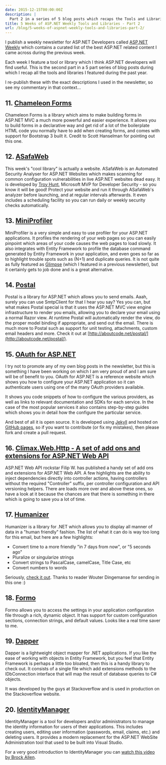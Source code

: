 ```yaml
---
date: 2015-12-15T00:00:00Z
description: |
  Part 2 in a series of 5 blog posts which recaps the Tools and Libraries I covered during 2015 in ASP.NET Weekly
title: 5 Weeks of ASP.NET Weekly Tools and Libraries - Part 2
url: /blog/5-weeks-of-aspnet-weekly-tools-and-libraries-part-2/
---
```


I publish a weekly newsletter for ASP.NET Developers called [ASP.NET Weekly](http://www.aspnetweekly.com) which contains a curated list of the best ASP.NET related content I came across during the previous week. 

Each week I feature a tool or library which I think ASP.NET developers will find useful. This is the second part in a 5 part series of blog posts during which I recap all the tools and libraries I featured during the past year.

I re-publish these with the exact descriptions I used in the newsletter, so see my commentary in that context...

## 11. [Chameleon Forms](https://github.com/MRCollective/ChameleonForms)

Chameleon Forms is a library which aims to make building forms in ASP.NET MVC a much more powerful and easier experience. It allows you to build forms in a declarative way and get rid of a lot of the boilerplate HTML code you normally have to add when creating forms, and comes with support for Bootstrap 3 built it. Credit to Scott Hanselman for pointing out this one.

## 12. [ASafaWeb](https://asafaweb.com/)

This week's "cool library" is actually a website. ASafaWeb is an Automated Security Analyser for ASP.NET Websites which makes scanning for common configuration vulnerabilities in live ASP.NET websites dead easy. It is developed by [Troy Hunt](http://www.troyhunt.com), Microsoft MVP for Developer Security - so you know it will be good! Protect your website and run it through ASafaWeb's analyzer before launching, and at regular intervals afterwards. It even includes a scheduling facility so you can run daily or weekly security checks automatically.

## 13. [MiniProfiler](http://miniprofiler.com/)

MiniProfiler is a very simple and easy to use profiler for your ASP.NET applications. It profiles the rendering of your web pages so you can easily pinpoint which areas of your code causes the web pages to load slowly. It also integrates with Entity Framework to profile the database command generated by Entity Framework in your application, and even goes so far as to highlight trouble spots such as (N+1) and duplicate queries. It is not quite as fully featured as [Glimpse](http://getglimpse.com/) (which I featured in a previous newsletter), but it certainly gets to job done and is a great alternative.

## 14. [Postal](http://aboutcode.net/postal/)

Postal is a library for ASP.&#8203;NET which allows you to send emails. Aaah, surely you can use SmtpClient for that I hear you say? Yes you can, but what makes Postal special is that it uses the ASP.&#8203;NET MVC view engine infrastructure to render you emails, allowing you to declare your email using a normal Razor view. At runtime Postal will automatically render the view, do the proper model binding if appropriate, and send out the email. There is much more to Postal such as support for unit testing, attachments, custom email headers and more. Check it out at [http://aboutcode.net/postal/](http://aboutcode.net/postal/).

## 15. [OAuth for ASP.&#8203;NET](http://www.oauthforaspnet.com/)

I try not to promote any of my own blog posts in the newsletter, but this is something I have been working on which I am very proud of and I am sure will be of benefit to you. OAuth for ASP.&#8203;NET is a reference website which shows you how to configure your ASP.&#8203;NET application so it can authenticate users using one of the many OAuth providers available. 

It shows you code snippets of how to configure the various providers, as well as links to relevant documentation and SDKs for each service. In the case of the most popular services it also contains step-by-step guides which shows you in detail how the configure the particular service.

And best of all it is open source. It is developed using [Jekyll](http://jekyllrb.com/) and hosted on [GitHub pages](https://pages.github.com/), so if you want to contribute (or fix my mistakes), then please fork and create a pull request.

## 16. [Climax.Web.Http - A set of add ons and extensions for ASP.&#8203;NET Web API](https://github.com/climax-media/climax-web-http)

ASP.&#8203;NET Web API rockstar Filip W. has published a handy set of add ons and extensions for ASP.&#8203;NET Web API. A few highlights are the ability to inject dependencies directly into controller actions, having controllers without the required "Controller" suffix, per controller configuration and API versioning helpers. There are loads more over and above these ones, so have a look at it because the chances are that there is something in there which is going to save you a lot of time.  

## 17. [Humanizer](https://github.com/MehdiK/Humanizer)
Humanizer is a library for .NET which allows you to display all manner of data in a "human friendly" fashion. The list of what it can do is way too long for this email, but here are a few highlights:

* Convert time to a more friendly "in 7 days from now", or "5 seconds ago"
* Pluralize or singularize strings
* Convert strings to PascalCase, camelCase, Title Case, etc
* Convert numbers to words

Seriously, [check it out](https://github.com/MehdiK/Humanizer). Thanks to reader Wouter Dingemanse for sending in this one :)

## 18. [Formo](https://github.com/ChrisMissal/Formo)
Formo allows you to access the settings in your application configuration file through a rich, dynamic object. It has support for custom configuration sections, connection strings, and default values. Looks like a real time saver to me.

## 19. [Dapper](https://github.com/StackExchange/dapper-dot-net)

Dapper is a lightweight object mapper for .NET applications. If you like the ease of working with objects in Entity Framework, but you feel that Entity Framework is perhaps a little too bloated, then this is a handy library to check out. It consists of a single file which add extensions methods to the IDbConnection interface that will map the result of database queries to C# objects.

It was developed by the guys at Stackoverflow and is used in production on the Stackoverflow website.

## 20. [IdentityManager](https://github.com/IdentityManager/IdentityManager)

IdentityManager is a tool for developers and/or administrators to manage the identity information for users of their applications. This includes creating users, editing user information (passwords, email, claims, etc.) and deleting users. It provides a modern replacement for the ASP.&#8203;NET WebSite Administration tool that used to be built into Visual Studio.

For a very good introduction to IdentityManager you can [watch this video by Brock Allen](https://vimeo.com/125426951).